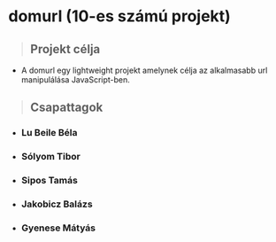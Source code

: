 # domurl (10-es számú projekt)

>## Projekt célja
* A domurl egy lightweight projekt amelynek célja az alkalmasabb url manipulálása JavaScript-ben.

> ## Csapattagok
- ### Lu Beile Béla
- ### Sólyom Tibor
- ### Sipos Tamás
- ### Jakobicz Balázs
- ### Gyenese Mátyás
